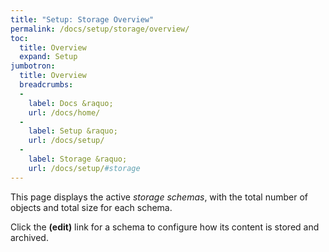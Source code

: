 ```yaml
---
title: "Setup: Storage Overview"
permalink: /docs/setup/storage/overview/
toc:
  title: Overview
  expand: Setup
jumbotron:
  title: Overview
  breadcrumbs:
  - 
    label: Docs &raquo;
    url: /docs/home/
  - 
    label: Setup &raquo;
    url: /docs/setup/
  - 
    label: Storage &raquo;
    url: /docs/setup/#storage
---
```


This page displays the active _storage schemas_, with the total number of objects and total size for each schema.

Click the **(edit)** link for a schema to configure how its content is stored and archived.
